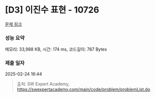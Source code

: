 # [D3] 이진수 표현 - 10726 

[문제 링크](https://swexpertacademy.com/main/code/problem/problemDetail.do?contestProbId=AXRSXf_a9qsDFAXS) 

### 성능 요약

메모리: 33,988 KB, 시간: 174 ms, 코드길이: 787 Bytes

### 제출 일자

2025-02-24 16:44



> 출처: SW Expert Academy, https://swexpertacademy.com/main/code/problem/problemList.do